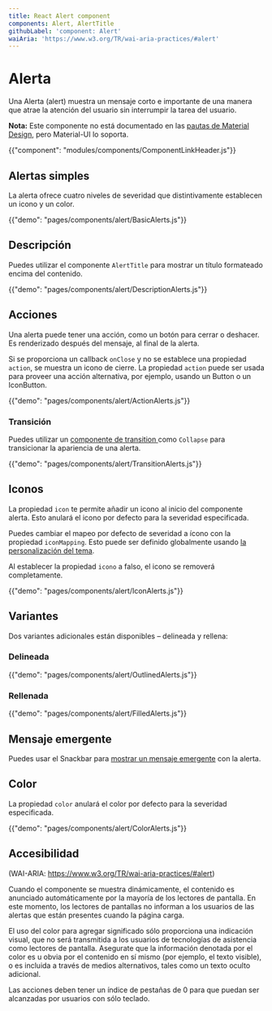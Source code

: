 ```yaml
---
title: React Alert component
components: Alert, AlertTitle
githubLabel: 'component: Alert'
waiAria: 'https://www.w3.org/TR/wai-aria-practices/#alert'
---
```


# Alerta

<p class="description">Una Alerta (alert) muestra un mensaje corto e importante de una manera que atrae la atención del usuario sin interrumpir la tarea del usuario.</p>

**Nota:** Este componente no está documentado en las [ pautas de Material Design](https://material.io/), pero Material-UI lo soporta.

{{"component": "modules/components/ComponentLinkHeader.js"}}

## Alertas simples

La alerta ofrece cuatro niveles de severidad que distintivamente establecen un icono y un color.

{{"demo": "pages/components/alert/BasicAlerts.js"}}

## Descripción

Puedes utilizar el componente `AlertTitle` para mostrar un título formateado encima del contenido.

{{"demo": "pages/components/alert/DescriptionAlerts.js"}}

## Acciones

Una alerta puede tener una acción, como un botón para cerrar o deshacer. Es renderizado después del mensaje, al final de la alerta.

Si se proporciona un callback `onClose` y no se establece una propiedad `action`, se muestra un icono de cierre. La propiedad `action` puede ser usada para proveer una acción alternativa, por ejemplo, usando un Button o un IconButton.

{{"demo": "pages/components/alert/ActionAlerts.js"}}

### Transición

Puedes utilizar un [ componente de transition ](/components/transitions/) como `Collapse` para transicionar la apariencia de una alerta.

{{"demo": "pages/components/alert/TransitionAlerts.js"}}

## Iconos

La propiedad `icon` te permite añadir un icono al inicio del componente alerta. Esto anulará el icono por defecto para la severidad especificada.

Puedes cambiar el mapeo por defecto de severidad a ícono con la propiedad  `iconMapping`. Esto puede ser definido globalmente usando [la personalización del tema](/customization/theme-components/#default-props).

Al establecer la propiedad `icono` a falso, el icono se removerá completamente.

{{"demo": "pages/components/alert/IconAlerts.js"}}

## Variantes

Dos variantes adicionales están disponibles – delineada y rellena:

### Delineada

{{"demo": "pages/components/alert/OutlinedAlerts.js"}}

### Rellenada

{{"demo": "pages/components/alert/FilledAlerts.js"}}

## Mensaje emergente

Puedes usar el Snackbar para [mostrar un mensaje emergente](/components/snackbars/#customized-snackbars) con la alerta.

## Color

La propiedad `color` anulará el color por defecto para la severidad especificada.

{{"demo": "pages/components/alert/ColorAlerts.js"}}

## Accesibilidad

(WAI-ARIA: https://www.w3.org/TR/wai-aria-practices/#alert)

Cuando el componente se muestra dinámicamente, el contenido es anunciado automáticamente por la mayoría de los lectores de pantalla. En este momento, los lectores de pantallas no informan a los usuarios de las alertas que están presentes cuando la página carga.

El uso del color para agregar significado sólo proporciona una indicación visual, que no será transmitida a los usuarios de tecnologías de asistencia como lectores de pantalla. Asegurate que la información denotada por el color es u obvia por el contenido en sí mismo (por ejemplo, el texto visible), o es incluida a través de medios alternativos, tales como un texto oculto adicional.

Las acciones deben tener un índice de pestañas de 0 para que puedan ser alcanzadas por usuarios con sólo teclado.
